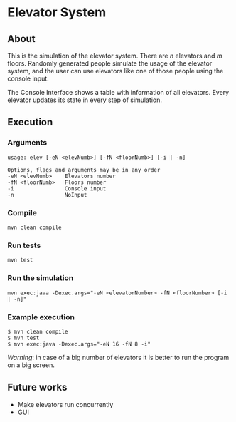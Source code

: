# Elevator System

## About
This is the simulation of the elevator system. There are *n* elevators and *m* floors.
Randomly generated people simulate the usage of the elevator system, and the user can use elevators
like one of those people using the console input.

The Console Interface shows a table with information of all elevators. 
Every elevator updates its state in every step of simulation.

## Execution
### Arguments
```
usage: elev [-eN <elevNumb>] [-fN <floorNumb>] [-i | -n]

Options, flags and arguments may be in any order
-eN <elevNumb>    Elevators number
-fN <floorNumb>   Floors number
-i                Console input
-n                NoInput
```
### Compile
```shell
mvn clean compile
```
### Run tests
```shell
mvn test
```
### Run the simulation
```shell
mvn exec:java -Dexec.args="-eN <elevatorNumber> -fN <floorNumber> [-i | -n]"
```
### Example execution
```shell
$ mvn clean compile
$ mvn test
$ mvn exec:java -Dexec.args="-eN 16 -fN 8 -i"
```
*Warning*: in case of a big number of elevators it is better to run the program on a big screen.

## Future works
- Make elevators run concurrently
- GUI